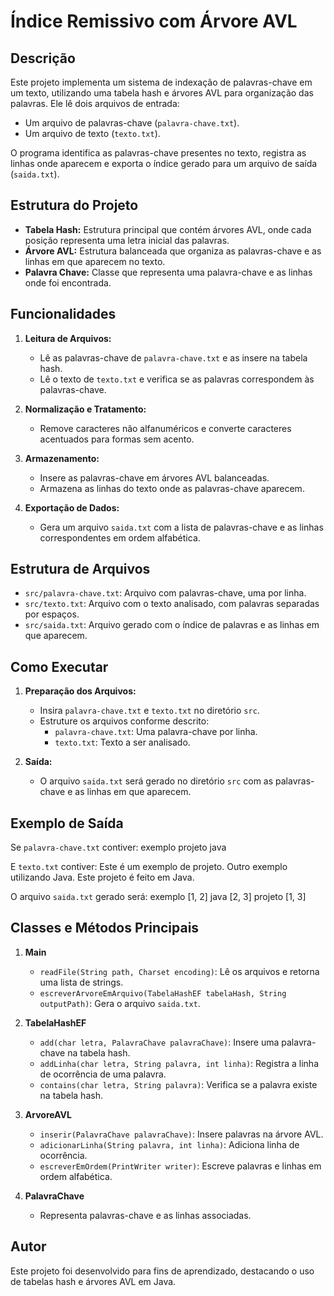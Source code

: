 # Índice Remissivo com Árvore AVL

## Descrição

Este projeto implementa um sistema de indexação de palavras-chave em um texto, utilizando uma tabela hash e árvores AVL para organização das palavras. Ele lê dois arquivos de entrada:

- Um arquivo de palavras-chave (`palavra-chave.txt`).
- Um arquivo de texto (`texto.txt`).

O programa identifica as palavras-chave presentes no texto, registra as linhas onde aparecem e exporta o índice gerado para um arquivo de saída (`saida.txt`).

## Estrutura do Projeto

- **Tabela Hash:** Estrutura principal que contém árvores AVL, onde cada posição representa uma letra inicial das palavras.
- **Árvore AVL:** Estrutura balanceada que organiza as palavras-chave e as linhas em que aparecem no texto.
- **Palavra Chave:** Classe que representa uma palavra-chave e as linhas onde foi encontrada.

## Funcionalidades

1. **Leitura de Arquivos:**
   - Lê as palavras-chave de `palavra-chave.txt` e as insere na tabela hash.
   - Lê o texto de `texto.txt` e verifica se as palavras correspondem às palavras-chave.

2. **Normalização e Tratamento:**
   - Remove caracteres não alfanuméricos e converte caracteres acentuados para formas sem acento.

3. **Armazenamento:**
   - Insere as palavras-chave em árvores AVL balanceadas.
   - Armazena as linhas do texto onde as palavras-chave aparecem.

4. **Exportação de Dados:**
   - Gera um arquivo `saida.txt` com a lista de palavras-chave e as linhas correspondentes em ordem alfabética.

## Estrutura de Arquivos

- `src/palavra-chave.txt`: Arquivo com palavras-chave, uma por linha.
- `src/texto.txt`: Arquivo com o texto analisado, com palavras separadas por espaços.
- `src/saida.txt`: Arquivo gerado com o índice de palavras e as linhas em que aparecem.

## Como Executar

1. **Preparação dos Arquivos:**
   - Insira `palavra-chave.txt` e `texto.txt` no diretório `src`.
   - Estruture os arquivos conforme descrito:
     - `palavra-chave.txt`: Uma palavra-chave por linha.
     - `texto.txt`: Texto a ser analisado.

2. **Saída:**
   - O arquivo `saida.txt` será gerado no diretório `src` com as palavras-chave e as linhas em que aparecem.

## Exemplo de Saída

Se `palavra-chave.txt` contiver:
exemplo projeto java

E `texto.txt` contiver:
Este é um exemplo de projeto. Outro exemplo utilizando Java. Este projeto é feito em Java.

O arquivo `saida.txt` gerado será:
exemplo [1, 2] java [2, 3] projeto [1, 3]


## Classes e Métodos Principais

1. **Main**
   - `readFile(String path, Charset encoding)`: Lê os arquivos e retorna uma lista de strings.
   - `escreverArvoreEmArquivo(TabelaHashEF tabelaHash, String outputPath)`: Gera o arquivo `saida.txt`.

2. **TabelaHashEF**
   - `add(char letra, PalavraChave palavraChave)`: Insere uma palavra-chave na tabela hash.
   - `addLinha(char letra, String palavra, int linha)`: Registra a linha de ocorrência de uma palavra.
   - `contains(char letra, String palavra)`: Verifica se a palavra existe na tabela hash.

3. **ArvoreAVL**
   - `inserir(PalavraChave palavraChave)`: Insere palavras na árvore AVL.
   - `adicionarLinha(String palavra, int linha)`: Adiciona linha de ocorrência.
   - `escreverEmOrdem(PrintWriter writer)`: Escreve palavras e linhas em ordem alfabética.

4. **PalavraChave**
   - Representa palavras-chave e as linhas associadas.

## Autor

Este projeto foi desenvolvido para fins de aprendizado, destacando o uso de tabelas hash e árvores AVL em Java.

